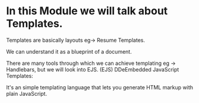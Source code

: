 # In this Module we will talk about Templates.
Templates are basically layouts eg-> Resume Templates.

We can understand it as a blueprint of a document.

There are many tools through which we can achieve templating eg -> Handlebars, but we will look into EJS.
(EJS) DDeEmbedded JavaScript Templates:

It's an simple templating language that lets you generate HTML markup with plain JavaScript.